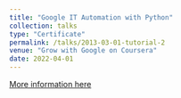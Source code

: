 ```yaml
---
title: "Google IT Automation with Python"
collection: talks
type: "Certificate"
permalink: /talks/2013-03-01-tutorial-2
venue: "Grow with Google on Coursera"
date: 2022-04-01
---
```


[More information here](https://www.coursera.org/account/accomplishments/professional-cert/MUDVYPZFHKSZ?utm_source=link&utm_medium=certificate&utm_content=cert_image&utm_campaign=pdf_header_button&utm_product=prof)
